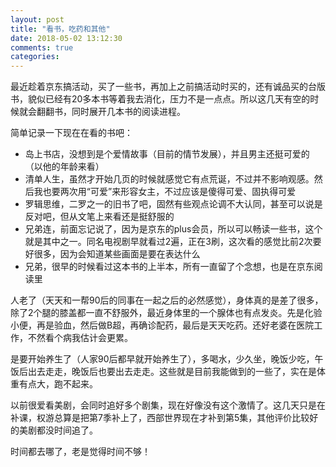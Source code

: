 ```yaml
---
layout: post
title: "看书，吃药和其他"
date: 2018-05-02 13:12:30
comments: true
categories: 
---
```

最近趁着京东搞活动，买了一些书，再加上之前搞活动时买的，还有诚品买的台版书，貌似已经有20多本书等着我去消化，压力不是一点点。所以这几天有空的时候就会翻翻书，同时展开几本书的阅读进程。

简单记录一下现在在看的书吧：

- 岛上书店，没想到是个爱情故事（目前的情节发展），并且男主还挺可爱的（以他的年龄来看）
- 清单人生，虽然才开始几页的时候就感觉它有点荒诞，不过并不影响观感。然后我也要两次用“可爱”来形容女主，不过应该是傻得可爱、固执得可爱
- 罗辑思维，二罗之一的旧书了吧，固然有些观点论调不大认同，甚至可以说是反对吧，但从文笔上来看还是挺舒服的
- 兄弟连，前面忘记说了，因为是京东的plus会员，所以可以畅读一些书，这个就是其中之一。同名电视剧早就看过2遍，正在3刷，这次看的感觉比前2次要好很多，因为会知道某些画面是要在表达什么
- 兄弟，很早的时候看过这本书的上半本，所有一直留了个念想，也是在京东阅读里

人老了（天天和一帮90后的同事在一起之后的必然感觉），身体真的是差了很多，除了2个腿的膝盖都一直不舒服外，最近身体里的一个腺体也有点发炎。先是化验小便，再是验血，然后做B超，再确诊配药，最后是天天吃药。还好老婆在医院工作，不然看个病我估计会更累。

是要开始养生了（人家90后都早就开始养生了），多喝水，少久坐，晚饭少吃，午饭后出去走走，晚饭后也要出去走走。这些就是目前我能做到的一些了，实在是体重有点大，跑不起来。

以前很爱看美剧，会同时追好多个剧集，现在好像没有这个激情了。这几天只是在补课，权游总算是把第7季补上了，西部世界现在才补到第5集，其他评价比较好的美剧都没时间追了。

时间都去哪了，老是觉得时间不够！

